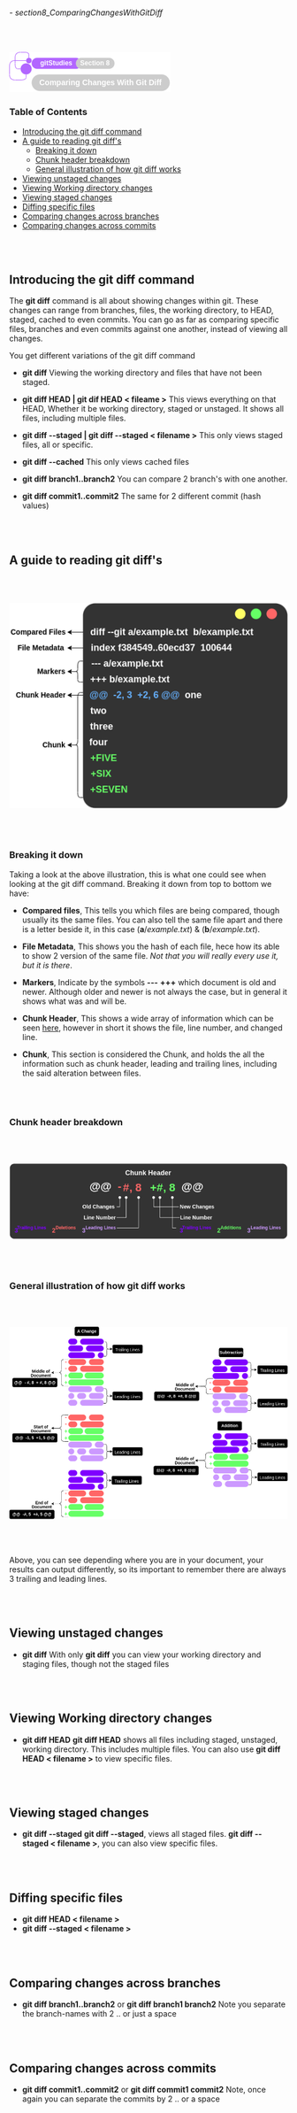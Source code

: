 ###### - section8_ComparingChangesWithGitDiff

<br>

<!--
Section Header
-->

![section8Header](../src/doc/section08Header.png 'Section 8 Header')

<!--
Table of Contents 
-->

### **Table of Contents**

+ [Introducing the git diff command](#introducing-the-git-diff-command)
+ [A guide to reading git diff's](#a-guide-to-reading-git-diffs)
    - [Breaking it down](#breaking-it-down)
    - [Chunk header breakdown](#chunk-header-breakdown)
    - [General illustration of how git diff works](#general-illustration-of-how-git-diff-works)
+ [Viewing unstaged changes](#viewing-unstaged-changes)
+ [Viewing Working directory changes](#viewing-working-directory-changes)
+ [Viewing staged changes](#viewing-staged-changes)
+ [Diffing specific files](#diffing-specific-files)
+ [Comparing changes across branches](#comparing-changes-across-branches)
+ [Comparing changes across commits](#comparing-changes-across-commits)

<br>
<br>

<!-- Start od Document -->

## **Introducing the git diff command**

The **git diff** command is all about showing changes within git. These changes can range from branches, files, the working directory, to HEAD, staged, cached to even commits. You can go as far as comparing specific files, branches and even commits against one another, instead of viewing all changes.

You get different variations of the git diff command
* **git diff** 
Viewing the working directory and files that have not been staged.

* **git diff HEAD | git dif HEAD < fileame  >**
This views everything on that HEAD, Whether it be working directory, staged or unstaged. It shows all files, including multiple files.

* **git diff --staged | git diff --staged < filename  >**
This only views staged files, all or specific.

* **git diff --cached**
This only views cached files
    
* **git diff branch1..branch2**
You can compare 2 branch's with one another.
    
* **git diff commit1..commit2**
The same for 2 different commit (hash values)

<br>
<br>

## **A guide to reading git diff's**

<br>
<br>

![gitDiffChunkBreakdown](../src/gitDiffChunkBreakdown.png 'An illustration of how to read a giff chunk')

<br>
<br>

### **Breaking it down**

Taking a look at the above illustration, this is what one could see when looking at the git diff command. Breaking it down from top to bottom we have:
* **Compared files**, This tells you which files are being compared, though usually its the same files. You can also tell the same file apart and there is a letter beside it, in this case (**a**/_example.txt_) & (**b**/_example.txt_).

* **File Metadata**, This shows you the hash of each file, hece how its able to show 2 version of the same file. _Not that you will really every use it, but it is there_.
    
* **Markers**, Indicate by the symbols **---** **+++** which document is old and newer. Although older and newer is not always the case, but in general it shows what was and will be.

* **Chunk Header**, This shows a wide array of information which can be seen [here](#chunk-header-breakdown 'An illustration of the chunk header'), however in short it shows the file, line number, and changed line.

* **Chunk**, This section is considered the Chunk, and holds the all the information such as chunk header, leading and trailing lines, including the said alteration between files.

<br>
<br>

### **Chunk header breakdown**

<br>
<br>

![gitDiffChunkHeaderBreakdown](../src/gitDiffChunkHeaderBreakdown.png 'A breakdown of the chunk header')

<br>
<br>

### **General illustration of how git diff works**

<br>
<br>

![gitDiffOverall](../src/gitDiffOverall.png 'An overall illustration of how git diff works')

<br>
<br>

Above, you can see depending  where you are in your document, your results can output differently, so its important to remember there are always 3 trailing and leading lines.

<br>
<br>

## **Viewing unstaged changes**

* **git diff**
With only **git diff** you can view your working directory and staging files, though not the staged files

<br>
<br>

## **Viewing Working directory changes**

* **git diff HEAD**
**git diff HEAD** shows all files including staged, unstaged, working directory. This includes multiple files. You can also use **git diff HEAD < filename  >** to view specific files.

<br>
<br>

## **Viewing staged changes**

* **git diff --staged**
**git diff --staged**, views all staged files. **git diff --staged < filename  >**, you can also view specific files.

<br>
<br>

## **Diffing specific files**

* **git diff HEAD < filename  >**
* **git diff --staged < filename  >**

<br>
<br>

## **Comparing changes across branches**

* **git diff branch1..branch2** or **git diff branch1 branch2**
Note you separate the branch-names with 2 .. or just a space 

<br>
<br>

## **Comparing changes across commits**

* **git diff commit1..commit2** or **git diff commit1 commit2**
Note, once again you can separate the commits by 2 .. or a space

<br>
<br>

<!--
End of Document
-->